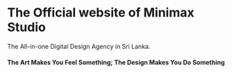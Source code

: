 # The Official website of Minimax Studio 
The All-in-one Digital Design Agency in Sri Lanka.

 <h4>The Art Makes You Feel Something;
 The Design Makes You Do Something</h4>
